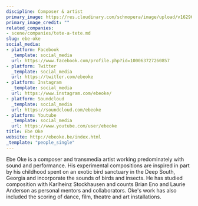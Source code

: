 ```yaml
---
discipline: Composer & artist
primary_image: https://res.cloudinary.com/schmopera/image/upload/v1629674595/media/2021/08/EbeOke_bij8m3.png
primary_image_credit: ""
related_companies:
- scene/companies/tete-a-tete.md
slug: ebe-oke
social_media:
- platform: Facebook
  _template: social_media
  url: https://www.facebook.com/profile.php?id=100063727260857
- platform: Twitter
  _template: social_media
  url: https://twitter.com/ebeoke
- platform: Instagram
  _template: social_media
  url: https://www.instagram.com/ebeoke/
- platform: Soundcloud
  _template: social_media
  url: https://soundcloud.com/ebeoke
- platform: Youtube
  _template: social_media
  url: https://www.youtube.com/user/ebeoke
title: Ebe Oke
website: http://ebeoke.be/index.html
_template: "people_single"
---
```

Ebe Oke is a composer and transmedia artist working predominately with sound and performance. His experimental compositions are inspired in part by his childhood spent on an exotic bird sanctuary in the Deep South, Georgia and incorporate the sounds of birds and insects. He has studied composition with Karlheinz Stockhausen and counts Brian Eno and Laurie Anderson as personal mentors and collaborators. Oke's work has also included the scoring of dance, film, theatre and art installations.